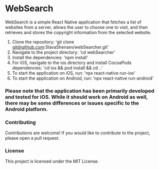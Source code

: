 # WebSearch

WebSearch is a simple React Native application that fetches a list of websites from a server, allows the user to choose one to visit, and then retrieves and stores the copyright information from the selected website.

1. Clone the repository:
    'git clone git@github.com:SlavaShensev/webSearcher.git'
2. Navigate to the project directory:
    'cd webSearcher'
3. Install the dependencies:
    'npm install'
4. For iOS, navigate to the ios directory and install CocoaPods dependencies:
    'cd ios && pod install && cd ..'
5. To start the application on iOS, run:
    'npx react-native run-ios'
6. To start the application on Android, run:
    'npx react-native run-android'

### Please note that the application has been primarily developed and tested for iOS. While it should work on Android as well, there may be some differences or issues specific to the Android platform.

### Contributing
Contributions are welcome! If you would like to contribute to the project, please open a pull request.

### License
This project is licensed under the MIT License.
